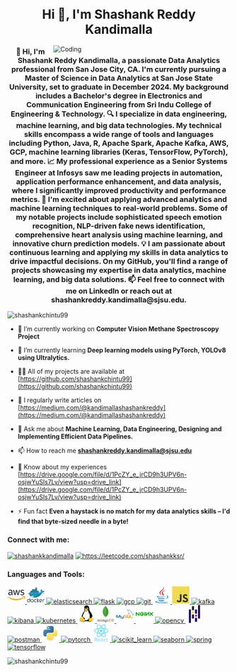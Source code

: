 <h1 align="center">Hi 👋, I'm Shashank Reddy Kandimalla</h1>
<img align="right" alt="Coding" width="400" src="https://assets.zyrosite.com/Aq20eV79zLfpXV6b/data-science-2-mP4XPq0y3wUKory9.gif">
<h3 align="center">👋 Hi, I'm Shashank Reddy Kandimalla, a passionate Data Analytics professional from San Jose City, CA. I'm currently pursuing a Master of Science in Data Analytics at San Jose State University, set to graduate in December 2024. My background includes a Bachelor's degree in Electronics and Communication Engineering from Sri Indu College of Engineering & Technology. 🔍 I specialize in data engineering, machine learning, and big data technologies. My technical skills encompass a wide range of tools and languages including Python, Java, R, Apache Spark, Apache Kafka, AWS, GCP, machine learning libraries (Keras, TensorFlow, PyTorch), and more. 📈 My professional experience as a Senior Systems Engineer at Infosys saw me leading projects in automation, application performance enhancement, and data analysis, where I significantly improved productivity and performance metrics. 🚀 I'm excited about applying advanced analytics and machine learning techniques to real-world problems. Some of my notable projects include sophisticated speech emotion recognition, NLP-driven fake news identification, comprehensive heart analysis using machine learning, and innovative churn prediction models. 💡 I am passionate about continuous learning and applying my skills in data analytics to drive impactful decisions. On my GitHub, you'll find a range of projects showcasing my expertise in data analytics, machine learning, and big data solutions. 📫 Feel free to connect with me on LinkedIn or reach out at shashankreddy.kandimalla@sjsu.edu.</h3>

<p align="left"> <img src="https://komarev.com/ghpvc/?username=shashankchintu99&label=Profile%20views&color=0e75b6&style=flat" alt="shashankchintu99" /> </p>

- 🔭 I’m currently working on **Computer Vision Methane Spectroscopy Project**

- 🌱 I’m currently learning **Deep learning models using PyTorch, YOLOv8 using Ultralytics.**

- 👨‍💻 All of my projects are available at [https://github.com/shashankchintu99](https://github.com/shashankchintu99)

- 📝 I regularly write articles on [https://medium.com/@kandimallashashankreddy](https://medium.com/@kandimallashashankreddy)

- 💬 Ask me about **Machine Learning, Data Engineering, Designing and Implementing Efficient Data Pipelines.**

- 📫 How to reach me **shashankreddy.kandimalla@sjsu.edu**

- 📄 Know about my experiences [https://drive.google.com/file/d/1PcZY_e_jrCD9h3UPV6n-osjwYuSls7Lv/view?usp=drive_link](https://drive.google.com/file/d/1PcZY_e_jrCD9h3UPV6n-osjwYuSls7Lv/view?usp=drive_link)

- ⚡ Fun fact **Even a haystack is no match for my data analytics skills – I'd find that byte-sized needle in a byte!**

<h3 align="left">Connect with me:</h3>
<p align="left">
<a href="https://instagram.com/shashankkandimalla" target="blank"><img align="center" src="https://raw.githubusercontent.com/rahuldkjain/github-profile-readme-generator/master/src/images/icons/Social/instagram.svg" alt="shashankkandimalla" height="30" width="40" /></a>
<a href="https://www.leetcode.com/https://leetcode.com/shashankksr/" target="blank"><img align="center" src="https://raw.githubusercontent.com/rahuldkjain/github-profile-readme-generator/master/src/images/icons/Social/leet-code.svg" alt="https://leetcode.com/shashankksr/" height="30" width="40" /></a>
</p>

<h3 align="left">Languages and Tools:</h3>
<p align="left"> <a href="https://aws.amazon.com" target="_blank" rel="noreferrer"> <img src="https://raw.githubusercontent.com/devicons/devicon/master/icons/amazonwebservices/amazonwebservices-original-wordmark.svg" alt="aws" width="40" height="40"/> </a> <a href="https://www.docker.com/" target="_blank" rel="noreferrer"> <img src="https://raw.githubusercontent.com/devicons/devicon/master/icons/docker/docker-original-wordmark.svg" alt="docker" width="40" height="40"/> </a> <a href="https://www.elastic.co" target="_blank" rel="noreferrer"> <img src="https://www.vectorlogo.zone/logos/elastic/elastic-icon.svg" alt="elasticsearch" width="40" height="40"/> </a> <a href="https://flask.palletsprojects.com/" target="_blank" rel="noreferrer"> <img src="https://www.vectorlogo.zone/logos/pocoo_flask/pocoo_flask-icon.svg" alt="flask" width="40" height="40"/> </a> <a href="https://cloud.google.com" target="_blank" rel="noreferrer"> <img src="https://www.vectorlogo.zone/logos/google_cloud/google_cloud-icon.svg" alt="gcp" width="40" height="40"/> </a> <a href="https://git-scm.com/" target="_blank" rel="noreferrer"> <img src="https://www.vectorlogo.zone/logos/git-scm/git-scm-icon.svg" alt="git" width="40" height="40"/> </a> <a href="https://www.java.com" target="_blank" rel="noreferrer"> <img src="https://raw.githubusercontent.com/devicons/devicon/master/icons/java/java-original.svg" alt="java" width="40" height="40"/> </a> <a href="https://developer.mozilla.org/en-US/docs/Web/JavaScript" target="_blank" rel="noreferrer"> <img src="https://raw.githubusercontent.com/devicons/devicon/master/icons/javascript/javascript-original.svg" alt="javascript" width="40" height="40"/> </a> <a href="https://kafka.apache.org/" target="_blank" rel="noreferrer"> <img src="https://www.vectorlogo.zone/logos/apache_kafka/apache_kafka-icon.svg" alt="kafka" width="40" height="40"/> </a> <a href="https://www.elastic.co/kibana" target="_blank" rel="noreferrer"> <img src="https://www.vectorlogo.zone/logos/elasticco_kibana/elasticco_kibana-icon.svg" alt="kibana" width="40" height="40"/> </a> <a href="https://kubernetes.io" target="_blank" rel="noreferrer"> <img src="https://www.vectorlogo.zone/logos/kubernetes/kubernetes-icon.svg" alt="kubernetes" width="40" height="40"/> </a> <a href="https://www.linux.org/" target="_blank" rel="noreferrer"> <img src="https://raw.githubusercontent.com/devicons/devicon/master/icons/linux/linux-original.svg" alt="linux" width="40" height="40"/> </a> <a href="https://www.mongodb.com/" target="_blank" rel="noreferrer"> <img src="https://raw.githubusercontent.com/devicons/devicon/master/icons/mongodb/mongodb-original-wordmark.svg" alt="mongodb" width="40" height="40"/> </a> <a href="https://www.mysql.com/" target="_blank" rel="noreferrer"> <img src="https://raw.githubusercontent.com/devicons/devicon/master/icons/mysql/mysql-original-wordmark.svg" alt="mysql" width="40" height="40"/> </a> <a href="https://www.nginx.com" target="_blank" rel="noreferrer"> <img src="https://raw.githubusercontent.com/devicons/devicon/master/icons/nginx/nginx-original.svg" alt="nginx" width="40" height="40"/> </a> <a href="https://opencv.org/" target="_blank" rel="noreferrer"> <img src="https://www.vectorlogo.zone/logos/opencv/opencv-icon.svg" alt="opencv" width="40" height="40"/> </a> <a href="https://pandas.pydata.org/" target="_blank" rel="noreferrer"> <img src="https://raw.githubusercontent.com/devicons/devicon/2ae2a900d2f041da66e950e4d48052658d850630/icons/pandas/pandas-original.svg" alt="pandas" width="40" height="40"/> </a> <a href="https://postman.com" target="_blank" rel="noreferrer"> <img src="https://www.vectorlogo.zone/logos/getpostman/getpostman-icon.svg" alt="postman" width="40" height="40"/> </a> <a href="https://www.python.org" target="_blank" rel="noreferrer"> <img src="https://raw.githubusercontent.com/devicons/devicon/master/icons/python/python-original.svg" alt="python" width="40" height="40"/> </a> <a href="https://pytorch.org/" target="_blank" rel="noreferrer"> <img src="https://www.vectorlogo.zone/logos/pytorch/pytorch-icon.svg" alt="pytorch" width="40" height="40"/> </a> <a href="https://reactjs.org/" target="_blank" rel="noreferrer"> <img src="https://raw.githubusercontent.com/devicons/devicon/master/icons/react/react-original-wordmark.svg" alt="react" width="40" height="40"/> </a> <a href="https://scikit-learn.org/" target="_blank" rel="noreferrer"> <img src="https://upload.wikimedia.org/wikipedia/commons/0/05/Scikit_learn_logo_small.svg" alt="scikit_learn" width="40" height="40"/> </a> <a href="https://seaborn.pydata.org/" target="_blank" rel="noreferrer"> <img src="https://seaborn.pydata.org/_images/logo-mark-lightbg.svg" alt="seaborn" width="40" height="40"/> </a> <a href="https://spring.io/" target="_blank" rel="noreferrer"> <img src="https://www.vectorlogo.zone/logos/springio/springio-icon.svg" alt="spring" width="40" height="40"/> </a> <a href="https://www.tensorflow.org" target="_blank" rel="noreferrer"> <img src="https://www.vectorlogo.zone/logos/tensorflow/tensorflow-icon.svg" alt="tensorflow" width="40" height="40"/> </a> </p>

<p><img align="center" src="https://github-readme-stats.vercel.app/api/top-langs?username=shashankchintu99&show_icons=true&locale=en&layout=compact" alt="shashankchintu99" /></p>

